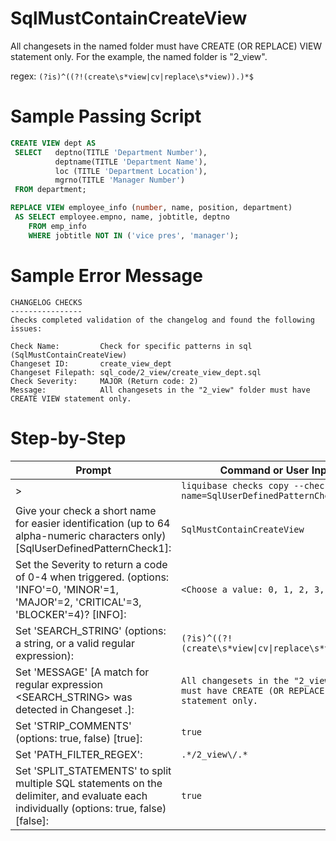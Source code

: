 # SqlMustContainCreateView

All changesets in the named folder must have CREATE (OR REPLACE) VIEW statement only. For the example, the named folder is "2_view".

regex: `(?is)^((?!(create\s*view|cv|replace\s*view)).)*$`

# Sample Passing Script
``` sql
CREATE VIEW dept AS
 SELECT   deptno(TITLE 'Department Number'),
          deptname(TITLE 'Department Name'), 
          loc (TITLE 'Department Location'), 
          mgrno(TITLE 'Manager Number') 
 FROM department;
```

``` sql
REPLACE VIEW employee_info (number, name, position, department)
 AS SELECT employee.empno, name, jobtitle, deptno 
    FROM emp_info
    WHERE jobtitle NOT IN ('vice pres', 'manager');
```

# Sample Error Message
```
CHANGELOG CHECKS
----------------
Checks completed validation of the changelog and found the following issues:

Check Name:         Check for specific patterns in sql (SqlMustContainCreateView)
Changeset ID:       create_view_dept
Changeset Filepath: sql_code/2_view/create_view_dept.sql
Check Severity:     MAJOR (Return code: 2)
Message:            All changesets in the "2_view" folder must have CREATE VIEW statement only.
```
# Step-by-Step

| Prompt | Command or User Input |
| ------ | ----------------------|
| > | `liquibase checks copy --check-name=SqlUserDefinedPatternCheck` |
| Give your check a short name for easier identification (up to 64 alpha-numeric characters only) [SqlUserDefinedPatternCheck1]: | `SqlMustContainCreateView` |
| Set the Severity to return a code of 0-4 when triggered. (options: 'INFO'=0, 'MINOR'=1, 'MAJOR'=2, 'CRITICAL'=3, 'BLOCKER'=4)? [INFO]: | `<Choose a value: 0, 1, 2, 3, 4>` |
| Set 'SEARCH_STRING' (options: a string, or a valid regular expression): | `(?is)^((?!(create\s*view\|cv\|replace\s*view)).)*$` |
| Set 'MESSAGE' [A match for regular expression <SEARCH_STRING> was detected in Changeset <CHANGESET>.]: | `All changesets in the "2_view" folder must have CREATE (OR REPLACE) VIEW statement only.` |
| Set 'STRIP_COMMENTS' (options: true, false) [true]: | `true` |
| Set 'PATH_FILTER_REGEX': | `.*/2_view\/.*` |
| Set 'SPLIT_STATEMENTS' to split multiple SQL statements on the delimiter, and evaluate each individually (options: true, false) [false]: | `true` |
